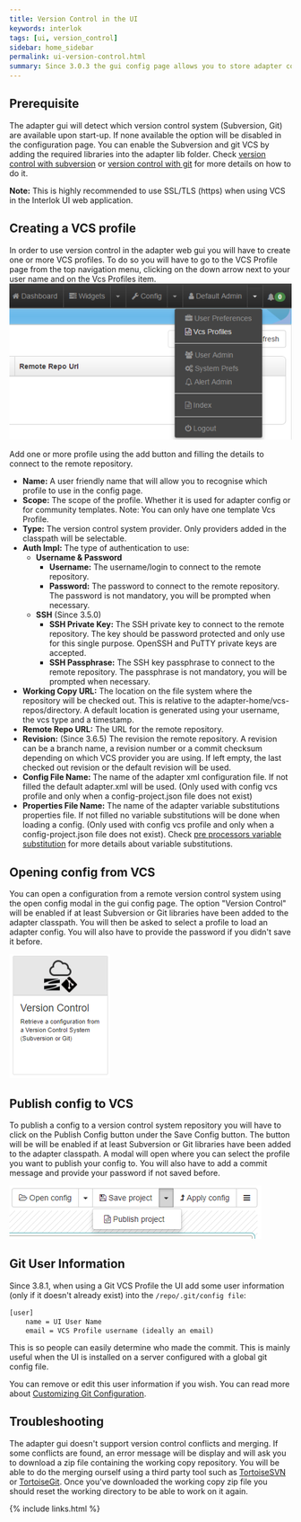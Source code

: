 ```yaml
---
title: Version Control in the UI
keywords: interlok
tags: [ui, version_control]
sidebar: home_sidebar
permalink: ui-version-control.html
summary: Since 3.0.3 the gui config page allows you to store adapter configuration into a remote version control system. Subversion and Git are supported.
---
```


## Prerequisite ##

The adapter gui will detect which version control system (Subversion, Git) are available upon start-up. If none available the option will be disabled in the configuration page.
You can enable the Subversion and git VCS by adding the required libraries into the adapter lib folder.
Check [version control with subversion](advanced-vcs-svn.html#installation) or [version control with git](advanced-vcs-git.html#installation) for more details on how to do it.

__Note:__ This is highly recommended to use SSL/TLS (https) when using VCS in the Interlok UI web application.

## Creating a VCS profile ##

In order to use version control in the adapter web gui you will have to create one or more VCS profiles. To do so you will have to go to the VCS Profile page from the top navigation menu, clicking on the down arrow next to your user name and on the Vcs Profiles item.
![Navigation Bar with the user options open (and with the Vcs Profile Page as the active page)](./images/ui-user-guide/navigation-bar-options-open-vcs-profile.png)

Add one or more profile using the add button and filling the details to connect to the remote repository.

- **Name:** A user friendly name that will allow you to recognise which profile to use in the config page.
- **Scope:** The scope of the profile. Whether it is used for adapter config or for community templates. Note: You can only have one template Vcs Profile.
- **Type:** The version control system provider. Only providers added in the classpath will be selectable.
- **Auth Impl:** The type of authentication to use:
    - **Username & Password**
        - **Username:** The username/login to connect to the remote repository.
        - **Password:** The password to connect to the remote repository. The password is not mandatory, you will be prompted when necessary.
    - **SSH** (Since 3.5.0)
        - **SSH Private Key:** The SSH private key to connect to the remote repository. The key should be password protected and only use for this single purpose. OpenSSH and PuTTY private keys are accepted.
        - **SSH Passphrase:** The SSH key passphrase to connect to the remote repository. The passphrase is not mandatory, you will be prompted when necessary.
- **Working Copy URL:** The location on the file system where the repository will be checked out. This is relative to the adapter-home/vcs-repos/directory. A default location is generated using your username, the vcs type and a timestamp.
- **Remote Repo URL:** The URL for the remote repository.
- **Revision:** (Since 3.6.5) The revision the remote repository. A revision can be a branch name, a revision number or a commit checksum depending on which VCS provider you are using. If left empty, the last checked out revision or the default revision will be used.
- **Config File Name:** The name of the adapter xml configuration file. If not filled the default adapter.xml will be used. (Only used with config vcs profile and only when a config-project.json file does not exist)
- **Properties File Name:** The name of the adapter variable substitutions properties file. If not filled no variable substitutions will be done when loading a config. (Only used with config vcs profile and only when a config-project.json file does not exist). Check [pre processors variable substitution](advanced-configuration-pre-processors.html#variable-substitution) for more details about variable substitutions.

## Opening config from VCS ##

You can open a configuration from a remote version control system using the open config modal in the gui config page.
The option "Version Control" will be enabled if at least Subversion or Git libraries have been added to the adapter classpath.
You will then be asked to select a profile to load an adapter config. You will also have to provide the password if you didn't save it before.

![Open Config - Version Control](./images/ui-user-guide/vcs-open-config.png)

## Publish config to VCS ##

To publish a config to a version control system repository you will have to click on the Publish Config button under the Save Config button. The button will be will be enabled if at least Subversion or Git libraries have been added to the adapter classpath.
A modal will open where you can select the profile you want to publish your config to.
You will also have to add a commit message and provide your password if not saved before.

![Publish - Version Control](./images/ui-user-guide/vcs-publish.png)

## Git User Information ##

Since 3.8.1, when using a Git VCS Profile the UI add some user information (only if it doesn't already exist) into the `/repo/.git/config file`:

```
[user]
	name = UI User Name
	email = VCS Profile username (ideally an email)
```

This is so people can easily determine who made the commit. This is mainly useful when the UI is installed on a server configured with a global git config file.

You can remove or edit this user information if you wish. You can read more about [Customizing Git Configuration](https://git-scm.com/book/en/v2/Customizing-Git-Git-Configuration).

## Troubleshooting ##

The adapter gui doesn't support version control conflicts and merging. If some conflicts are found, an error message will be display and will ask you to download a zip file containing the working copy repository.
You will be able to do the merging ourself using a third party tool such as [TortoiseSVN](http://tortoisesvn.net) or [TortoiseGit](http://tortoisegit.org).
Once you've downloaded the working copy zip file you should reset the working directory to be able to work on it again.


{% include links.html %}